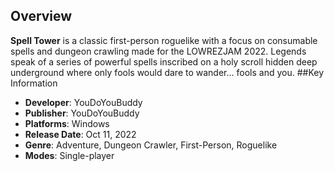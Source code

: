## Overview

**Spell Tower** is a classic first-person roguelike with a focus on consumable spells and dungeon crawling made for the LOWREZJAM 2022.
Legends speak of a series of powerful spells inscribed on a holy scroll hidden deep underground where only fools would dare to wander... fools and you.
##Key Information

- **Developer**: YouDoYouBuddy
- **Publisher**: YouDoYouBuddy
- **Platforms**: Windows
- **Release Date**: Oct 11, 2022
- **Genre**: Adventure, Dungeon Crawler, First-Person, Roguelike
- **Modes**: Single-player